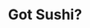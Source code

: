 ---
layout: place
title: "Got Sushi?"
permalink: /arizona/mesa/got-sushi.html
stateAbbr: AZ
stateName: Arizona
cityName: Mesa
seo:
  name: "Got Sushi?"
  type: Restaurant
  links: http://www.gotsushimesa.com/
description: "Looking for sushi in Mesa, Arizona? Check out Got Sushi? for a delightful Japanese dining experience. Enjoy a variety of sushi and other dishes in a welcomin..."
place_id: ChIJQeZXdCSlK4cReJ3Z7eP0rQ4
photos:
  - name: >-
      places/ChIJQeZXdCSlK4cReJ3Z7eP0rQ4/photos/AeeoHcJUJNCr8tRltSfmNpLDqOV1ltDr1Me6mPVTnQwjkPtzE9csM0hzhTJkiSYjdQvbTXHXTcMlNTJufVGfclKiQFVQbQT3VYDJfVyNNRh8ucwwWubm3O3_3q7y3OOsEmGISyPMNPJ813xeWr8rJysoAZFB8XI1QvJXgoNg8tF0Jz42dzRYRJBNP4S__39AZ_Kd6xtRYljipfQsgVYN-RgkPCDlAhkqcZWtdTa600Gjfo8cPQ6djfh3BUP_TLx_8UO8VYHnzKaadoY9_ngTrE3OEuIqAEdwhcm2EUdES8vf0jfjRQwBB3kvFdB66SzKNlNNMEHLyfxMcvmqO8VBVX6DjD1h88CmvttoZUedR0AaQlkILfLCrlOIPvsB2h7phRX3q0ILOcAFh68z-Mmej1wCh5uXdmaVFEFcbmbfPPm_468
    widthPx: 2618
    heightPx: 1910
    authorAttributions:
      - displayName: Steve P
        uri: https://maps.google.com/maps/contrib/102295768593017760500
        photoUri: >-
          https://lh3.googleusercontent.com/a/ACg8ocL1AaT9rNBnOW55T6iygK8yWqqaK4WmXIVgPBZy5yWNesP9-g=s100-p-k-no-mo
    flagContentUri: >-
      https://www.google.com/local/imagery/report/?cb_client=maps_api_places.places_api&image_key=!1e10!2sCIHM0ogKEICAgID4j7W8Qg&hl=en-US
    googleMapsUri: >-
      https://www.google.com/maps/place//data=!3m4!1e2!3m2!1sCIHM0ogKEICAgID4j7W8Qg!2e10!4m2!3m1!1s0x872ba5247457e641:0xeadf4e3edd99d78
  - name: >-
      places/ChIJQeZXdCSlK4cReJ3Z7eP0rQ4/photos/AeeoHcJIPPDOyqwLrJ51bvYDhS0U9sx1QCtN2wLsVtWeyTtvpwgJXnBXgpT6QkycWuB4PcLrrRXdyj9bMn9bfgrZm5OC0bBqot6H6Pdsqew3xYv4l18MJI94F4Ht3YGsVF0d8lxUsKgeLCMbilbScucsIuMPmQA1FAL559WPmLaihlv1b93vpf0baUesFu9Bvua8kT_biJTabiUxTAg7rShPsEEo0Qu6NsWJ3MoXDFzsHTv2fTbqMSD2J_ot2iNKLrSxVt_sLx0HAdOLzM_CXvyLByftKdBpVqwRhwvSZpyc-W78akCWNMLSnpiTHZ_E-8z6mwsgys-EAbmnkve1e0Pc2n_puhmn7geRH2eyzumfUjTcBx0GevQbIgzEQwIS9TIsUnbgP7w5uiL3VAYkKCRxk6vI3glbT1I0az-clxgq89iogA
    widthPx: 1236
    heightPx: 678
    authorAttributions:
      - displayName: Sarah Aupperlee
        uri: https://maps.google.com/maps/contrib/110467765997627737182
        photoUri: >-
          https://lh3.googleusercontent.com/a-/ALV-UjWHeKwoaCrXuywQBeKh9n-8BOctx3e92xW6UTmlyKlAmw6Pv7O9-w=s100-p-k-no-mo
    flagContentUri: >-
      https://www.google.com/local/imagery/report/?cb_client=maps_api_places.places_api&image_key=!1e10!2sCIHM0ogKEICAgIDimJy5Mg&hl=en-US
    googleMapsUri: >-
      https://www.google.com/maps/place//data=!3m4!1e2!3m2!1sCIHM0ogKEICAgIDimJy5Mg!2e10!4m2!3m1!1s0x872ba5247457e641:0xeadf4e3edd99d78
  - name: >-
      places/ChIJQeZXdCSlK4cReJ3Z7eP0rQ4/photos/AeeoHcL04QYanCy1ahkqBbJwPBZExURRrndkiQWBDiIiGcvxVpFkZg_uGdr1fk6YDwmlvUC5OMYaTJKdu3m1FVZi6_91lVvb1SX5Uqzrx-MV2YR4GHJwDkBn17v4aZbEzQBe8nluEbw9tNa1sIA0CWOZKh1qHydnDHBUY20EqlqTyq07dwaoGyhBNGhaYO7fIl0AlG7PvGhs76Mv49yFYx0sLmYhkR5RsjebPUwPYEJIIHj7OCTfV9P2R4_u0k85dtK2s9JBkZJd3pK_Kwt4IRqT0PPU5_vQHv2qt27S1JLYvhRbWln0cMbis5sm3RTKqhul43DYK7FwUFHtU6Qi9YzbDyaF_pndZuwtT-n-JJvqH8jGwwB1pp2CLa21sEfTZULER1dSlbNlAX05og1IZaJgFCqnC97gY2mtd3bqgJlASV1UFwVNcZx7vdjbkf5FHgHm
    widthPx: 1868
    heightPx: 2202
    authorAttributions:
      - displayName: Ryan Gibson
        uri: https://maps.google.com/maps/contrib/106623785391496056921
        photoUri: >-
          https://lh3.googleusercontent.com/a-/ALV-UjW-0GaTYqR4Y2e7e1v116MqKNypYNcBDbQkW8RDrQh_thFx1otG=s100-p-k-no-mo
    flagContentUri: >-
      https://www.google.com/local/imagery/report/?cb_client=maps_api_places.places_api&image_key=!1e10!2sCIABIhADycKznABHd2f16GYAAD-g&hl=en-US
    googleMapsUri: >-
      https://www.google.com/maps/place//data=!3m4!1e2!3m2!1sCIABIhADycKznABHd2f16GYAAD-g!2e10!4m2!3m1!1s0x872ba5247457e641:0xeadf4e3edd99d78
  - name: >-
      places/ChIJQeZXdCSlK4cReJ3Z7eP0rQ4/photos/AeeoHcJ08u8oPRZmnb8myv4CEVGwNlgW5-l1zGvLwAYuIVb7rbOPrUeUGV7_6F-IJaJVPOOi0kbjPjdmhWfg1IZwk159c4C9zUJWMAvo7h22EUy6govo_yT5QBvMVYP2wrlC7rvvBzR4TEG2FAloUBKzLhq5myFOPBoW9JCor6vekUTQrQ3oaQadXUUA2sKngXtpdZTrzK8IxnQFQ_7I_GMA-zDz-mlVe1zH-27jzG263tak9Exb1JqiN6VyOS35cvyJUkv1el-ll52ZyyCxPwQtBjimf_Ujsv65hCr0maaxL3csZrK9q3O7CUdxB19rL6d7hswCRZCsWUGJgyceB_33Cv9ulkLhAPnF41sCQA7qNZRyiC1gTZvFejf1gyGRrRyFuSZpdVQoDkCSJ8zb017cgsjH6NiCFTUqW_y4aCD8vL_PuFVF
    widthPx: 4032
    heightPx: 3024
    authorAttributions:
      - displayName: Alice Nguyen
        uri: https://maps.google.com/maps/contrib/113771841509244906112
        photoUri: >-
          https://lh3.googleusercontent.com/a-/ALV-UjUAGinSMyfqBlURCKMpG5F7eQzyjoxPoPuAOw7QVXOWIHoS3n-W=s100-p-k-no-mo
    flagContentUri: >-
      https://www.google.com/local/imagery/report/?cb_client=maps_api_places.places_api&image_key=!1e10!2sCIHM0ogKEICAgID2xa6z4AE&hl=en-US
    googleMapsUri: >-
      https://www.google.com/maps/place//data=!3m4!1e2!3m2!1sCIHM0ogKEICAgID2xa6z4AE!2e10!4m2!3m1!1s0x872ba5247457e641:0xeadf4e3edd99d78
  - name: >-
      places/ChIJQeZXdCSlK4cReJ3Z7eP0rQ4/photos/AeeoHcLNouH1zUD4efpqLWi9hJ7UM_WTmsXhx5kTUiSCmLEoy8_VHpi7J8ylSykd3NekoeaJpnTjhXcqmsRlQQqzNA8wndXYFJEXOFMTR-382DuMT-31V2Ea6mG_SLirTG-HXbuLNsPc9EK9GaqLKb9d1Xd-o8mNjCEhTHB7ZAD9gqZObvPKsT9EsWxB7s3JVH67bBVs7zsfix_7UzaROc8u1rk6bmvGyNpUx5MxiGrnSG70fBq17Yvy4KzQ_OSe2yPldBl2g5E_fLeJfjO0lrVM730Qp3ClgC4GaMK73gofEecvUWY2YZEYd-Oiayd-1OhkUPAXuM8PVSx2V3dDDOMCQkj9v3opM8KFpiGTuKpTZ6COyUygnFKVKq-68MaX7F9_JfdcwX0Tz02y5mkVwi5jLIearcMWcsmDtOLHEk0vnts
    widthPx: 4000
    heightPx: 3000
    authorAttributions:
      - displayName: TheSpectradude
        uri: https://maps.google.com/maps/contrib/106275105160560805354
        photoUri: >-
          https://lh3.googleusercontent.com/a-/ALV-UjXmMyYYBqibAap8w1RW6UZ3Y4h211J91W8E1On67qwLeOI2RLc=s100-p-k-no-mo
    flagContentUri: >-
      https://www.google.com/local/imagery/report/?cb_client=maps_api_places.places_api&image_key=!1e10!2sCIHM0ogKEICAgICTlfq2MA&hl=en-US
    googleMapsUri: >-
      https://www.google.com/maps/place//data=!3m4!1e2!3m2!1sCIHM0ogKEICAgICTlfq2MA!2e10!4m2!3m1!1s0x872ba5247457e641:0xeadf4e3edd99d78
  - name: >-
      places/ChIJQeZXdCSlK4cReJ3Z7eP0rQ4/photos/AeeoHcKLhXXKA14AYbN4lVy5VhQ_YuHjlqmx0ZJceIRgP0viluwEeyMLaA_b_rFt0Jkjey7q5TUYXOPUgGPL0LuoaMwXVJhF6nXOpbVxyEod6iVqZvS50PeQ5icAELfp4AlJMCb9nK8s9ne7ia0HkZzZyF_vc5bthP-u4nX6WP4z8or0_jmHFENgkFfTdPrmVf8D_tTOdBidk-Dj20QUUmehMOqvrv4QXIQxTGVNzEEYFxKdViYbFM8PAdzV0gd0bnIl83QOKmTtehkmi4XRgcbrJNKV_9UovGdaIXF2irreQj0MKcxzgOs3Orki8hgXvAklc-Cm18Ygj2_92evFnc8IPKxRhxZeYAWJ8r29YDnEWcmGsjcFlX0hGxUxna8rVRxumPi1DKdLkgOByvs02l3UbAaWvRL0G3V3J0rOUlmHevyF7-3N
    widthPx: 3024
    heightPx: 4032
    authorAttributions:
      - displayName: likemindscreative
        uri: https://maps.google.com/maps/contrib/102373271829640422908
        photoUri: >-
          https://lh3.googleusercontent.com/a-/ALV-UjWyRMRVQcFdzGKoJ7LZtgubgUU8qancya4454cNyy-b3MP5yXrM=s100-p-k-no-mo
    flagContentUri: >-
      https://www.google.com/local/imagery/report/?cb_client=maps_api_places.places_api&image_key=!1e10!2sCIHM0ogKEICAgIC3veqq3AE&hl=en-US
    googleMapsUri: >-
      https://www.google.com/maps/place//data=!3m4!1e2!3m2!1sCIHM0ogKEICAgIC3veqq3AE!2e10!4m2!3m1!1s0x872ba5247457e641:0xeadf4e3edd99d78
  - name: >-
      places/ChIJQeZXdCSlK4cReJ3Z7eP0rQ4/photos/AeeoHcLZ2qfnt-2TYJszwrHMRKUScgPW4EXRBMU-YiXzmpK2RRvA7OtbVTp1AfeneHgIM14gEGhOq8zu5VrdI2w0UvsZbb5l3nLx4hEhoZ3KXNWtOfFB5r2PgN8hCFUI-Zwxvsc5nvHydPnhsn9Xf7mYxvVWt3BDJAEfUaxdGqP_vBcVbOv1DzccEsmPRpwgVNm6SKaGOVRw3ZZ4SYh8JWVD9gK93eArl94eJMrflu00cphltyDd5kTNUCgaxcvthKioVT3c7Uc6wgbbhcHrdjylLTSGqu-X9NdQbUVyu9PUBYAC9TnZHU_p2OjXs9qrGSwH3RB9VVzHcZPfnGGbl1CfZnsKbMBdMmX5ihbE4ZHCmFlXlFX7MPdph2xKh-j5MXeT5XY9SyP49gWqnCOa46Ywto6Q_60GdYwIvNNTGkMGOQoRosN8
    widthPx: 4000
    heightPx: 3000
    authorAttributions:
      - displayName: Christian Wicker
        uri: https://maps.google.com/maps/contrib/115594017590758142681
        photoUri: >-
          https://lh3.googleusercontent.com/a-/ALV-UjXo7-7a0-Zxq4C2xZYtXQuyO4eaZyCV_NsIK-F4C7No54EQflhT=s100-p-k-no-mo
    flagContentUri: >-
      https://www.google.com/local/imagery/report/?cb_client=maps_api_places.places_api&image_key=!1e10!2sCIHM0ogKEICAgIDRhM32wgE&hl=en-US
    googleMapsUri: >-
      https://www.google.com/maps/place//data=!3m4!1e2!3m2!1sCIHM0ogKEICAgIDRhM32wgE!2e10!4m2!3m1!1s0x872ba5247457e641:0xeadf4e3edd99d78
  - name: >-
      places/ChIJQeZXdCSlK4cReJ3Z7eP0rQ4/photos/AeeoHcJIDjRTyr1JL32ulMidauVdjf3kI8_dgKT6SmXWjJY6SrbwypHx-c0oOkJ5XVvsQkFyFu0Wwi1D6-IrJgg1zYaHmEZmPvpDP9PY9PFVYBVtcQ-GvaReIgFUPiOwTYVrvcN6I4JXiny9d8nWpXp2-HSFXYVP_BBc-1_9x0sfA0DV_vLadbGkaoD4jucJ1ZBKAEokYj4MlPI-hGZWmuysRIUXug10lyTmWIJsnTEaQ1cxPQRoYu119sDIs6UEIxQCY6L11rsaZv-e5SEiUDpz2AOS92sMTZGffzddu7VrHDWNrqXTTPvbc9W8cViBQESvwiKoKECW50ZLuUhsvnjzM1ewAIyC0cX-DoGD_d981iiOPnvHiMllVJDGRqAL6C7pWKO4SvGhX41LRX6dD1-abQdCTuzIgf4ZHxVIOdCVCiXGGA
    widthPx: 4080
    heightPx: 3060
    authorAttributions:
      - displayName: John Nichols III
        uri: https://maps.google.com/maps/contrib/114350449831431478425
        photoUri: >-
          https://lh3.googleusercontent.com/a-/ALV-UjXClG1eEBGbkctBkum_KFW-eom0IpYhg4q9KKAouU7DGoWXHK9t=s100-p-k-no-mo
    flagContentUri: >-
      https://www.google.com/local/imagery/report/?cb_client=maps_api_places.places_api&image_key=!1e10!2sCIHM0ogKEICAgIC7vPbNGg&hl=en-US
    googleMapsUri: >-
      https://www.google.com/maps/place//data=!3m4!1e2!3m2!1sCIHM0ogKEICAgIC7vPbNGg!2e10!4m2!3m1!1s0x872ba5247457e641:0xeadf4e3edd99d78
  - name: >-
      places/ChIJQeZXdCSlK4cReJ3Z7eP0rQ4/photos/AeeoHcJvS2xdKJUofeyQ5tQ1CGFHjRhn0EVCB1Wvn0bka29mjBkk9S8fHr-P1q0ceTWo8SB7c4z7H9B_gKjWQ-l4SIy5YbCd54sVzY-1YItljSy_zIEY9rXuqkRKF56AcFJBb-B1T9b1BQ-p3T1CXGDcNDJDJBWBQ4sLxrBg5y6NPEdT4ppQ4gMLSIpSFJ4Uw1i_SsvjaWdrHo7yNvH3f0GiRGGpkVqsbCGOohKY4oBhCpOYue2vOLwTjuTYcGa8n-hkDqmfO2e02KiPmh5-9UWPHk1O8tcoX9MyeaNKdH5TgTsyRJhJLUxLX_hG2si6MI4wF6F7POnk2ItLWTsXMFgs2x1Qcjnlo6ximvmhOxAoDFzIJnYoyd7-wg1Wi0TPooIC9YLCiuD04ZTXuuZdCgAIWyFKnIyjguzxiQYmOQJ5aAcVFUI
    widthPx: 3024
    heightPx: 3024
    authorAttributions:
      - displayName: Rod Monteverde
        uri: https://maps.google.com/maps/contrib/103779836469528508276
        photoUri: >-
          https://lh3.googleusercontent.com/a-/ALV-UjVCVrD-xGOzha3k6dABLqkebU2_iY4cqJRHjlMAqcewZ91Sd7C4=s100-p-k-no-mo
    flagContentUri: >-
      https://www.google.com/local/imagery/report/?cb_client=maps_api_places.places_api&image_key=!1e10!2sCIHM0ogKEICAgIDEwMy5hAE&hl=en-US
    googleMapsUri: >-
      https://www.google.com/maps/place//data=!3m4!1e2!3m2!1sCIHM0ogKEICAgIDEwMy5hAE!2e10!4m2!3m1!1s0x872ba5247457e641:0xeadf4e3edd99d78
  - name: >-
      places/ChIJQeZXdCSlK4cReJ3Z7eP0rQ4/photos/AeeoHcLfwyMM1svOEiAzktFVa2_qXIcGB8tnm0_4kazVyYApvcxU27xkzhJe51OAnwX507UpO7obI-dxwB5QFHDN7PHiMDFbjN2w92eDyIIPMBYIlEZY7-VzoLv383l7CNWgIjl_BHInNWOg-b1dQrglzEzXf4veJi6zSQGxUR84s1T6migaQp6hRfu54EIa3V2ykHcigMR59QTU1gva0xk_OsDgmFQouqstnCZ6ZRDlRIjYFVBqguiZrebbGu_jUTExWtPVfu9mWG74y2thdowixwgHwx18TMjcCJ8XtTHEbg5N__yhwut0T7DO6W-vznXFDS28g5_R8AC6chLfpTnPefQMgDEEA3PnaCvZs7q3JZoN1nYjvDtBnUSl1p2P0sWLyA6BUdEkxBuw4BFBFaFVKZpFBkaAvJtlKkjoUNCRwMo6bg
    widthPx: 4032
    heightPx: 3024
    authorAttributions:
      - displayName: likemindscreative
        uri: https://maps.google.com/maps/contrib/102373271829640422908
        photoUri: >-
          https://lh3.googleusercontent.com/a-/ALV-UjWyRMRVQcFdzGKoJ7LZtgubgUU8qancya4454cNyy-b3MP5yXrM=s100-p-k-no-mo
    flagContentUri: >-
      https://www.google.com/local/imagery/report/?cb_client=maps_api_places.places_api&image_key=!1e10!2sCIHM0ogKEICAgIC3veqqLA&hl=en-US
    googleMapsUri: >-
      https://www.google.com/maps/place//data=!3m4!1e2!3m2!1sCIHM0ogKEICAgIC3veqqLA!2e10!4m2!3m1!1s0x872ba5247457e641:0xeadf4e3edd99d78
address: '6744 E McDowell Rd #102, Mesa, AZ 85215, USA'
street: '6744 E McDowell Rd #102'
city: Mesa
state: AZ
zip: '85215'
country: USA
neighborhood: null
latitude: '33.466944'
longitude: '-111.684444'
accessibility_options:
  wheelchairAccessibleParking: true
  wheelchairAccessibleEntrance: true
  wheelchairAccessibleRestroom: true
  wheelchairAccessibleSeating: true
business_status: OPERATIONAL
name: Got Sushi?
google_maps_links:
  directionsUri: >-
    https://www.google.com/maps/dir//''/data=!4m7!4m6!1m1!4e2!1m2!1m1!1s0x872ba5247457e641:0xeadf4e3edd99d78!3e0
  placeUri: https://maps.google.com/?cid=1057770747287149944
  writeAReviewUri: >-
    https://www.google.com/maps/place//data=!4m3!3m2!1s0x872ba5247457e641:0xeadf4e3edd99d78!12e1
  reviewsUri: >-
    https://www.google.com/maps/place//data=!4m4!3m3!1s0x872ba5247457e641:0xeadf4e3edd99d78!9m1!1b1
  photosUri: >-
    https://www.google.com/maps/place//data=!4m3!3m2!1s0x872ba5247457e641:0xeadf4e3edd99d78!10e5
primary_type: Sushi Restaurant
opening_hours:
  regular: null
  current: null
secondary_opening_hours:
  regular:
    weekdayDescriptions: null
    type: null
  current:
    weekdayDescriptions: null
    type: null
phone: (480) 807-8500
price_level: PRICE_LEVEL_MODERATE
price_range: $20 &ndash; $30
rating: '4.4'
rating_count: 738
website: http://www.gotsushimesa.com/
reviews: null
parking_options: null
payment_options: null
allow_dogs: null
curbside_pickup: null
delivery: null
dine_in: null
good_for_children: null
good_for_groups: null
good_for_sports: null
live_music: null
menu_for_children: null
outdoor_seating: null
reservable: null
restroom: null
serves_beer: null
serves_breakfast: null
serves_brunch: null
serves_cocktails: null
serves_coffee: null
serves_dinner: null
serves_dessert: null
serves_lunch: null
serves_vegetarian_food: null
serves_wine: null
takeout: null
summary: null

---